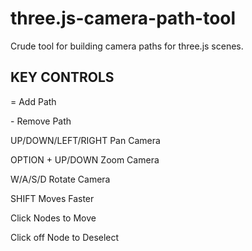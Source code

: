 three.js-camera-path-tool
=========================

Crude tool for building camera paths for three.js scenes.


KEY CONTROLS
------------

=  Add Path

\-  Remove Path

UP/DOWN/LEFT/RIGHT  Pan Camera

OPTION + UP/DOWN  Zoom Camera

W/A/S/D  Rotate Camera

SHIFT  Moves Faster



Click Nodes to Move

Click off Node to Deselect

